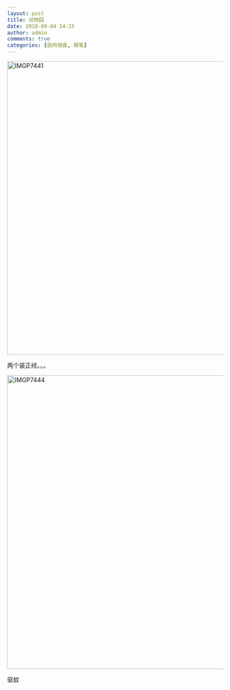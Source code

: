 ```yaml
---
layout: post
title: 动物园
date: 2010-09-04 14:25
author: admin
comments: true
categories: [弱肉强食, 随笔]
---
```

<p><a href="http://blog.maradonasu.com/wp-content/uploads/2010/10/imgp74417.jpg"><img style="background-image:none;padding-left:0;padding-right:0;display:inline;padding-top:0;border-width:0;" title="IMGP7441" border="0" alt="IMGP7441" src="http://blog.maradonasu.com/wp-content/uploads/2010/10/imgp7441_thumb6.jpg" width="1028" height="685"></a></p> <p>两个装正经。。。</p> <p><a href="http://blog.maradonasu.com/wp-content/uploads/2010/10/imgp74447.jpg"><img style="background-image:none;padding-left:0;padding-right:0;display:inline;padding-top:0;border-width:0;" title="IMGP7444" border="0" alt="IMGP7444" src="http://blog.maradonasu.com/wp-content/uploads/2010/10/imgp7444_thumb5.jpg" width="1028" height="685"></a></p> <p>驱蚊</p>
